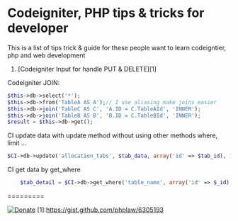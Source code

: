 Codeigniter, PHP tips & tricks for developer
=========

This is a list of tips trick &  guide for these people want to learn codeigntier, php and web development
1. [Codeigniter Input for handle PUT & DELETE][1]


Codeigniter JOIN:

```php
$this->db->select('*');
$this->db->from('TableA AS A');// I use aliasing make joins easier
$this->db->join('TableC AS C', 'A.ID = C.TableAId', 'INNER');
$this->db->join('TableB AS B', 'B.ID = C.TableBId', 'INNER');
$result = $this->db->get();
```
CI update data with update method without using other methods where, limit ...
```php
$CI->db->update('allocation_tabs', $tab_data, array('id' => $tab_id), 1);
```

CI get data by get_where
```php
    $tab_detail = $CI->db->get_where('table_name', array('id' => $_id), 1)->row();
```
=========


[![Donate](https://www.paypalobjects.com/en_US/i/btn/btn_donate_LG.gif)](https://www.paypal.com/cgi-bin/webscr?cmd=_donations&business=phplaw%40gmail%2ecom&lc=VN&item_name=PHP%20CI%20Tips%20Tricks&currency_code=USD&bn=PP%2dDonationsBF%3abtn_donate_SM%2egif%3aNonHosted)
[1]:https://gist.github.com/phplaw/6305193
